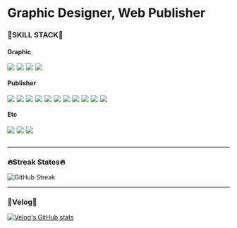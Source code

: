 # <div style="color: #171717;">Graphic Designer, Web Publisher</div>

### <div style="color: #171717;">🚀SKILL STACK🚀</div>

#### <div style="color: #171717;">Graphic</div>
<div style="display: flex; flex-wrap: wrap; gap: 5px">
  <img src="https://img.shields.io/badge/photoshop-31A8FF?style=for-the-badge&logo=adobe photoshop&logoColor=white"/>
  <img src="https://img.shields.io/badge/illustrator-FF9A00?style=for-the-badge&logo=adobe illustrator&logoColor=white"/>
  <img src="https://img.shields.io/badge/InDesign-FF3366?style=for-the-badge&logo=adobe indesign&logoColor=white"/>
  <img src="https://img.shields.io/badge/Figma-F24E1E?style=for-the-badge&logo=figma&logoColor=white"/>
</div>

#### <div style="color: #171717;">Publisher</div>
<div style="display: flex; flex-wrap: wrap; gap: 5px">
  <img src="https://img.shields.io/badge/html5-E34F26?style=for-the-badge&logo=html5&logoColor=white"/>
  <img src="https://img.shields.io/badge/css3-1572B6?style=for-the-badge&logo=CSS3&logoColor=white"/>
  <img src="https://img.shields.io/badge/sass-cc6699?style=for-the-badge&logo=Sass&logoColor=white"/>
  <img src="https://img.shields.io/badge/tailwind css-06b6d4?style=for-the-badge&logo=tailwind CSS&logoColor=white"/>
  <img src="https://img.shields.io/badge/javascript-c5b002?style=for-the-badge&logo=javascript&logoColor=white"/>
  <img src="https://img.shields.io/badge/typescript-3178C6?style=for-the-badge&logo=typescript&logoColor=white"/>
  <img src="https://img.shields.io/badge/react-20232A?style=for-the-badge&logo=react&logoColor=61DAFB"/>
  <img src="https://img.shields.io/badge/next.js-000000?style=for-the-badge&logo=next.js&logoColor=white"/>
  <img src="https://img.shields.io/badge/node.js-339933?style=for-the-badge&logo=node.js&logoColor=white"/>
  <img src="https://img.shields.io/badge/babel-c7a800?style=for-the-badge&logo=babel&logoColor=white"/>
  <img src="https://img.shields.io/badge/webpack-4285F4?style=for-the-badge&logo=webpack&logoColor=white"/>
</div>

#### <div style="color: #171717;">Etc</div>
<div style="display: flex; flex-wrap: wrap; gap: 5px">
  <img src="https://img.shields.io/badge/git-F05032?style=for-the-badge&logo=git&logoColor=white"/>
  <img src="https://img.shields.io/badge/github-181717?style=for-the-badge&logo=github&logoColor=white"/>
  <img src="https://img.shields.io/badge/markdown-000000?style=for-the-badge&logo=markdown&logoColor=white"/>
</div>
<br/>

***

### <div style="color: #171717;">🔥Streak States🔥</div>
![GitHub Streak](https://streak-stats.demolab.com?user=2taeyoon&theme=dark&hide_border=true&locale=ko&date_format=%5BY.%5Dn.j&hide_current_streak=true&hide_longest_streak=true)

***

### <div style="color: #171717;">🦮Velog🦮</div>
[![Velog's GitHub stats](https://velog-readme-stats.vercel.app/api?name=2taeyoon)](https://velog.io/@2taeyoon)

<!-- https://hulrud.tistory.com/3 -->